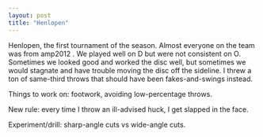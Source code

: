 ```yaml
---
layout: post
title: "Henlopen"
---
```


Henlopen, the first tournament of the season. Almost everyone on the team was from amp2012 . We played well on D but were not consistent on O. Sometimes we looked good and worked the disc well, but sometimes we would stagnate and have trouble moving the disc off the sideline. I threw a ton of same-third throws that should have been fakes-and-swings instead. 

Things to work on: footwork, avoiding low-percentage throws.

New rule: every time I throw an ill-advised huck, I get slapped in the face.

Experiment/drill: sharp-angle cuts vs wide-angle cuts.
